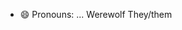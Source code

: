 - 😄 Pronouns: ... Werewolf They/them


<!---
SacredFall/SacredFall is a ✨ special ✨ repository because its `README.md` (this file) appears on your GitHub profile.
You can click the Preview link to take a look at your changes.
--->
